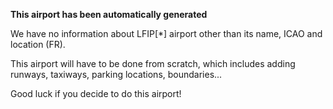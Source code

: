 **This airport has been automatically generated**

We have no information about LFIP[*] airport other than its name, ICAO and location (FR).

This airport will have to be done from scratch, which includes adding runways, taxiways, parking locations, boundaries...

Good luck if you decide to do this airport!